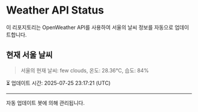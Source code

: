 
# Weather API Status

이 리포지토리는 OpenWeather API를 사용하여 서울의 날씨 정보를 자동으로 업데이트합니다.

## 현재 서울 날씨
> 서울의 현재 날씨: few clouds, 온도: 28.36°C, 습도: 84%

⏳ 업데이트 시간: 2025-07-25 23:17:21 (UTC)

---
자동 업데이트 봇에 의해 관리됩니다.

